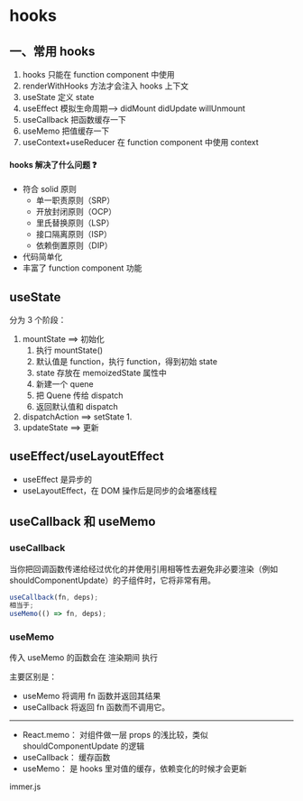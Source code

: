 # hooks

## 一、常用 hooks

1. hooks 只能在 function component 中使用
2. renderWithHooks 方法才会注入 hooks 上下文
3. useState 定义 state
4. useEffect 模拟生命周期--> didMount didUpdate willUnmount
5. useCallback 把函数缓存一下
6. useMemo 把值缓存一下
7. useContext+useReducer 在 function component 中使用 context

#### hooks 解决了什么问题 ❓

- 符合 solid 原则
  - 单一职责原则（SRP）
  - 开放封闭原则（OCP）
  - 里氏替换原则（LSP）
  - 接口隔离原则（ISP）
  - 依赖倒置原则（DIP）
- 代码简单化
- 丰富了 function component 功能

## useState

分为 3 个阶段：

1. mountState ==> 初始化
   1. 执行 mountState()
   2. 默认值是 function，执行 function，得到初始 state
   3. state 存放在 memoizedState 属性中
   4. 新建一个 quene
   5. 把 Quene 传给 dispatch
   6. 返回默认值和 dispatch
2. dispatchAction ==> setState
   1. 
3. updateState ==> 更新
## useEffect/useLayoutEffect

- useEffect 是异步的
- useLayoutEffect，在 DOM 操作后是同步的会堵塞线程

## useCallback 和 useMemo

### useCallback

当你把回调函数传递给经过优化的并使用引用相等性去避免非必要渲染（例如 shouldComponentUpdate）的子组件时，它将非常有用。

```js
useCallback(fn, deps);
相当于;
useMemo(() => fn, deps);
```

### useMemo

传入 useMemo 的函数会在 渲染期间 执行

主要区别是：

- useMemo 将调用 fn 函数并返回其结果
- useCallback 将返回 fn 函数而不调用它。

---

- React.memo： 对组件做一层 props 的浅比较，类似 shouldComponentUpdate 的逻辑
- useCallback： 缓存函数
- useMemo： 是 hooks 里对值的缓存，依赖变化的时候才会更新


immer.js
